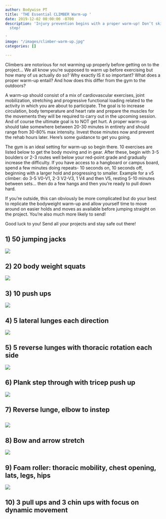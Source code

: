 ```yaml
---
author: Bodywise PT
title: 'THE Essential CLIMBER Warm-up '
date: 2019-12-02 00:00:00 -0700
description: 'Injury prevention begins with a proper warm-up! Don’t skip this important
  step!

'
image: "/images/climber-warm-up.jpg"
categories: []

---
```

Climbers are notorious for not warming up properly before getting on to the project… We all know you’re supposed to warm up before exercising but how many of us actually do so? Why exactly IS it so important? What does a proper warm-up entail? And how does this differ from the gym to the outdoors?

A warm-up should consist of a mix of cardiovascular exercises, joint mobilization, stretching and progressive functional loading related to the activity in which you are about to participate. The goal is to increase circulation, body temperature and heart rate and prepare the muscles for the movements they will be required to carry out in the upcoming session. And of course the ultimate goal is to NOT get hurt. A proper warm-up should take somewhere between 20-30 minutes in entirety and should range from 30-80% max intensity. Invest those minutes now and prevent the rehab hours later. Here’s some guidance to get you going.

The gym is an ideal setting for warm-up so begin there. 10 exercises are listed below to get the body moving and in gear. After these, begin with 3-5 boulders or 2-3 routes well below your red-point grade and gradually increase the difficulty. If you have access to a hangboard or campus board, spend a few minutes doing repeats- 10 seconds on, 10 seconds off, beginning with a larger hold and progressing to smaller. Example for a v5 climber: do 3-5 V0-V1, 2-3 V2-V3, 1 V4 and then V5, resting 5-10 minutes between sets… then do a few hangs and then you’re ready to pull down hard.

If you’re outside, this can obviously be more complicated but do your best to replicate the bodyweight warm-up and allow yourself time to move around on easier holds and moves as available before jumping straight on the project. You’re also much more likely to send!

Good luck to you! Send all your projects and stay safe out there!

## 1) 50 jumping jacks

![](/images/image7.jpeg)

## 2) 20 body weight squats

![](/images/image5.jpeg)

## 3) 10 push ups

![](/images/image4.jpeg)

## 4) 5 lateral lunges each direction

![](/images/image2.jpeg)

## 5) 5 reverse lunges with thoracic rotation each side

![](/images/image6.jpeg)

## 6) Plank step through with tricep push up

![](/images/image9.jpeg)

## 7) Reverse lunge, elbow to instep 

## ![](/images/8895d03f7e3e3767cc419f8289785ad6.jpg)

## 8) Bow and arrow stretch

![](/images/image3.jpeg)

## 9) Foam roller: thoracic mobility, chest opening, lats, legs, hips

![](/images/image1.jpeg)

## 10) 3 pull ups and 3 chin ups with focus on dynamic movement